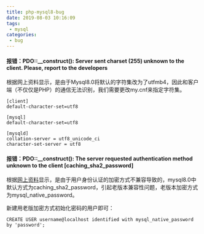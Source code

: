 ```yaml
---
title: php-mysql8-bug
date: 2019-08-03 10:16:09
tags:
 - mysql
categories:
 - bug
---
```


#### 报错：PDO::__construct(): Server sent charset (255) unknown to the client. Please, report to the developers

根据网上资料显示，是由于Mysql8.0将默认的字符集改为了utfmb4，因此和客户端（不仅仅是PHP）的通信无法识别，我们需要更改my.cnf来指定字符集。

```$xslt
[client]
default-character-set=utf8

[mysql]
default-character-set=utf8

[mysqld]
collation-server = utf8_unicode_ci
character-set-server = utf8

```

#### 报错：PDO::__construct(): The server requested authentication method unknown to the client [caching_sha2_password]

根据[网上资料](https://stackoverflow.com/questions/49083573/php-7-2-2-mysql-8-0-pdo-gives-authentication-method-unknown-to-the-client-ca)显示，是由于用户身份认证的加密方式不兼容导致的，mysql8.0中默认方式为caching_sha2_password，引起老版本兼容性问题，老版本加密方式为mysql_native_password。

新建用老版加密方式初始化密码的用户即可：

```$xslt
CREATE USER username@localhost identified with mysql_native_password by 'password';
```



